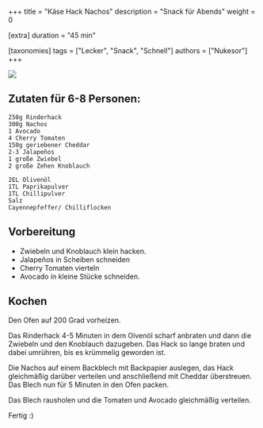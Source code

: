 +++
title = "Käse Hack Nachos"
description = "Snack für Abends"
weight = 0

[extra]
duration = "45 min"

[taxonomies]
tags = ["Lecker", "Snack", "Schnell"]
authors = ["Nukesor"]
+++


<div class="image" alt="Käse Hack Nachos">
    <img src="/kochen/Kaese_Hack_Nachos.jpg" style="width:auto;"></img>
</div>

## Zutaten für 6-8 Personen:

```
250g Rinderhack
300g Nachos
1 Avocado
4 Cherry Tomaten
150g geriebener Cheddar
2-3 Jalapeños
1 große Zwiebel
2 große Zehen Knoblauch

2EL Olivenöl
1TL Paprikapulver
1TL Chillipulver
Salz
Cayennepfeffer/ Chilliflocken
```

## Vorbereitung

- Zwiebeln und Knoblauch klein hacken.
- Jalapeños in Scheiben schneiden
- Cherry Tomaten vierteln
- Avocado in kleine Stücke schneiden.

## Kochen

Den Ofen auf 200 Grad vorheizen.

Das Rinderhack 4-5 Minuten in dem Oivenöl scharf anbraten und dann die Zwiebeln und den Knoblauch dazugeben.
Das Hack so lange braten und dabei umrühren, bis es krümmelig geworden ist.

Die Nachos auf einem Backblech mit Backpapier auslegen, das Hack gleichmäßig darüber verteilen und anschließend mit Cheddar überstreuen.
Das Blech nun für 5 Minuten in den Ofen packen.

Das Blech rausholen und die Tomaten und Avocado gleichmäßig verteilen.

Fertig :)

